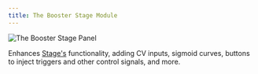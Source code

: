 ```yaml
---
title: The Booster Stage Module
---
```

<img class="panel" src="{% link /svg/booster-stage.svg %}" alt="The Booster Stage Panel" />

Enhances [Stage's](../stage/) functionality,
adding CV inputs,
sigmoid curves,
buttons to inject triggers and other control signals,
and more.
